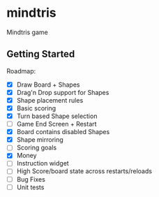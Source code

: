 # mindtris

Mindtris game

## Getting Started

Roadmap:

- [X] Draw Board + Shapes
- [X] Drag'n Drop support for Shapes
- [X] Shape placement rules
- [X] Basic scoring
- [X] Turn based Shape selection 
- [ ] Game End Screen + Restart 
- [X] Board contains disabled Shapes
- [X] Shape mirroring
- [ ] Scoring goals
- [X] Money
- [ ] Instruction widget
- [ ] High Score/board state across restarts/reloads
- [ ] Bug Fixes
- [ ] Unit tests